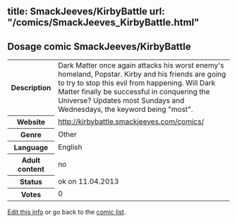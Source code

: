 title: SmackJeeves/KirbyBattle
url: "/comics/SmackJeeves_KirbyBattle.html"
---
Dosage comic SmackJeeves/KirbyBattle
-----------------------------------------

<table class="comicinfo">
<tr>
<th>Description</th><td>Dark Matter once again attacks his worst enemy's homeland, Popstar. Kirby and his friends are going to try to stop this evil from happening. Will Dark Matter finally be successful in conquering the Universe? Updates most Sundays and Wednesdays, the keyword being &quot;most&quot;.</td>
</tr>
<tr>
<th>Website</th><td><a href="http://kirbybattle.smackjeeves.com/comics/">http://kirbybattle.smackjeeves.com/comics/</a></td>
</tr>
<tr>
<th>Genre</th><td>Other</td>
</tr>
<tr>
<th>Language</th><td>English</td>
</tr>
<tr>
<th>Adult content</th><td>no</td>
</tr>
<tr>
<th>Status</th><td>ok on 11.04.2013</td>
</tr>
<tr>
<th>Votes</th><td>0</div></td>
</tr>
</table>

[Edit this info](/comics/SmackJeeves_KirbyBattle_edit.html) or go back to the [comic list](../comic-index.html).
